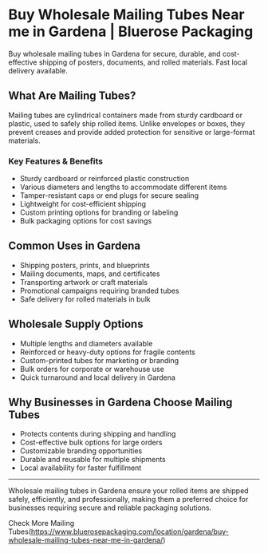 # Buy Wholesale Mailing Tubes Near me in Gardena | Bluerose Packaging

Buy wholesale mailing tubes in Gardena for secure, durable, and cost-effective shipping of posters, documents, and rolled materials. Fast local delivery available.

## What Are Mailing Tubes?

Mailing tubes are cylindrical containers made from sturdy cardboard or plastic, used to safely ship rolled items. Unlike envelopes or boxes, they prevent creases and provide added protection for sensitive or large-format materials.

### Key Features & Benefits

- Sturdy cardboard or reinforced plastic construction  
- Various diameters and lengths to accommodate different items  
- Tamper-resistant caps or end plugs for secure sealing  
- Lightweight for cost-efficient shipping  
- Custom printing options for branding or labeling  
- Bulk packaging options for cost savings  

## Common Uses in Gardena

- Shipping posters, prints, and blueprints  
- Mailing documents, maps, and certificates  
- Transporting artwork or craft materials  
- Promotional campaigns requiring branded tubes  
- Safe delivery for rolled materials in bulk  

## Wholesale Supply Options

- Multiple lengths and diameters available  
- Reinforced or heavy-duty options for fragile contents  
- Custom-printed tubes for marketing or branding  
- Bulk orders for corporate or warehouse use  
- Quick turnaround and local delivery in Gardena  

## Why Businesses in Gardena Choose Mailing Tubes

- Protects contents during shipping and handling  
- Cost-effective bulk options for large orders  
- Customizable branding opportunities  
- Durable and reusable for multiple shipments  
- Local availability for faster fulfillment  

---

Wholesale mailing tubes in Gardena ensure your rolled items are shipped safely, efficiently, and professionally, making them a preferred choice for businesses requiring secure and reliable packaging solutions.

Check More Mailing Tubes(https://www.bluerosepackaging.com/location/gardena/buy-wholesale-mailing-tubes-near-me-in-gardena/)
